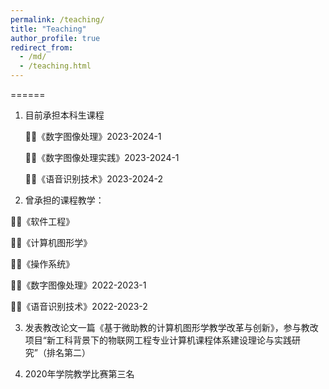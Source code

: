 ```yaml
---
permalink: /teaching/
title: "Teaching"
author_profile: true
redirect_from: 
  - /md/
  - /teaching.html
---
```


======

1. 目前承担本科生课程

   👨‍🏫《数字图像处理》2023-2024-1
   
   👨‍🏫《数字图像处理实践》2023-2024-1
   
   👨‍🏫《语音识别技术》2023-2024-2
   
 2. 曾承担的课程教学：

   👨‍🏫《软件工程》
   
   👨‍🏫《计算机图形学》
   
   👨‍🏫《操作系统》
   
   👨‍🏫《数字图像处理》2022-2023-1
   
   👨‍🏫《语音识别技术》2022-2023-2
   
3. 发表教改论文一篇《基于微助教的计算机图形学教学改革与创新》，参与教改项目“新工科背景下的物联网工程专业计算机课程体系建设理论与实践研究”（排名第二）
  
4. 2020年学院教学比赛第三名
